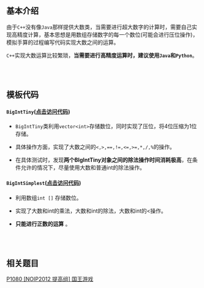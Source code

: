 ## 基本介绍

由于`C++`没有像`Java`那样提供大数类，当需要进行超大数字的计算时，需要自己实现高精度计算，基本思想是用数组存储数字的每一个数位(可能会进行压位操作)，模拟手算的过程编写代码实现大数之间的运算。

`C++`实现大数运算比较繁琐，**当需要进行高精度运算时，建议使用`Java`和`Python`**。

<br/>
<br/>



## 模板代码

#### **`BigIntTiny`**([点击访问代码](https://github.com/qxf-72/Codeforces-Cpp/blob/main/copypasta/Math/Arbitrary_Precision_Arithmetic/BigIntTiny.cpp))

- `BigIntTiny`类利用`vector<int>`存储数位，同时实现了压位，将4位压缩为1位存储。
- 具体操作方面，实现了大数之间的`<,>,==,!=,<=,>=,*,/,%`的操作。


- 在具体测试时，发现**两个BIgIntTiny对象之间的除法操作时间消耗极高**，在条件允许的情况下，尽量使用大数和普通int的除法操作。

#### **`BigIntSimplest`**([点击访问代码](https://github.com/qxf-72/Codeforces-Cpp/blob/main/copypasta/Math/Arbitrary_Precision_Arithmetic/BigIntSimplest.cpp))

- 利用数组`int []` 存储数位。

- 实现了大数和int的乘法，大数和int的除法，大数和int的<操作。

- **只能进行正数的运算**  。

<br/>
<br/>



## 相关题目
[P1080 [NOIP2012 提高组] 国王游戏](https://www.luogu.com.cn/problem/P1080)
